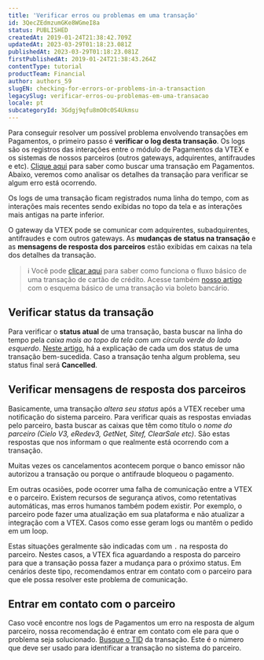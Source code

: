 ```yaml
---
title: 'Verificar erros ou problemas em uma transação'
id: 3QecZEdmzumGKe8WGmeI8a
status: PUBLISHED
createdAt: 2019-01-24T21:38:42.709Z
updatedAt: 2023-03-29T01:18:23.081Z
publishedAt: 2023-03-29T01:18:23.081Z
firstPublishedAt: 2019-01-24T21:38:43.264Z
contentType: tutorial
productTeam: Financial
author: authors_59
slugEN: checking-for-errors-or-problems-in-a-transaction
legacySlug: verificar-erros-ou-problemas-em-uma-transacao
locale: pt
subcategoryId: 3Gdgj9qfu8mO0c0S4Ukmsu
---
```


Para conseguir resolver um possível problema envolvendo transações em Pagamentos, o primeiro passo é __verificar o log desta transação__. Os logs são os registros das interações entre o módulo de Pagamentos da VTEX e os sistemas de nossos parceiros (outros gateways, adquirentes, antifraudes e etc). [Clique aqui](/pt/tutorial/como-visualizar-detalhes-do-pedido/) para saber como buscar uma transação em Pagamentos. Abaixo, veremos como analisar os detalhes da transação para verificar se algum erro está ocorrendo.

Os logs de uma transação ficam registrados numa linha do tempo, com as interações mais recentes sendo exibidas no topo da tela e as interações mais antigas na parte inferior. 

O gateway da VTEX pode se comunicar com adquirentes, subadquirentes, antifraudes e com outros gateways. As __mudanças de status na transação__ e as __mensagens de resposta dos parceiros__ estão exibidas em caixas na tela dos detalhes da transação.

> ℹ️ Você pode [clicar aqui](https://help.vtex.com/pt/faq/cartao-de-credito-fluxo-basico-de-um-pagamento) para saber como funciona o fluxo básico de uma transação de cartão de crédito. Acesse também [nosso artigo](https://help.vtex.com/pt/faq/boleto-bancario-registrado-fluxo-basico-de-um-pagamento) com o esquema básico de uma transação via boleto bancário.

## Verificar status da transação

Para verificar o __status atual__ de uma transação, basta buscar na linha do tempo pela *caixa mais ao topo da tela com um círculo verde do lado esquerdo*. 
[Neste artigo](https://help.vtex.com/pt/tutorial/fluxo-da-transacao-no-pagamentos--Er2oWmqPIWWyeIy4IoEoQ?locale=pt "Neste artigo"), há a explicação de cada um dos status de uma transação bem-sucedida. Caso a transação tenha algum problema, seu status final será __Cancelled__.

## Verificar mensagens de resposta dos parceiros

Basicamente, uma transação *altera seu status* após a VTEX receber uma notificação do sistema parceiro. Para verificar quais as respostas enviadas pelo parceiro, basta buscar as caixas que têm como título o *nome do parceiro (Cielo V3, eRedev3, GetNet, Sitef, ClearSale etc)*. São estas respostas que nos informam o que realmente está ocorrendo com a transação. 

Muitas vezes os cancelamentos acontecem porque o banco emissor não autorizou a transação ou porque o antifraude bloqueou o pagamento. 

Em outras ocasiões, pode ocorrer uma falha de comunicação entre a VTEX e o parceiro. Existem recursos de segurança ativos, como retentativas automáticas, mas erros humanos também podem existir. Por exemplo, o parceiro pode fazer uma atualização em sua plataforma e não atualizar a integração com a VTEX. Casos como esse geram logs ou mantêm o pedido em um loop.

Estas situações geralmente são indicadas com um `.` na resposta do parceiro. Nestes casos, a VTEX fica aguardando a resposta do parceiro para que a transação possa fazer a mudança para o próximo status. Em cenários deste tipo, recomendamos entrar em contato com o parceiro para que ele possa resolver este problema de comunicação.

## Entrar em contato com o parceiro

Caso você encontre nos logs de Pagamentos um erro na resposta de algum parceiro, nossa recomendação é entrar em contato com ele para que o problema seja solucionado. [Busque o TID](/pt/faq/como-achar-nsu-e-tid-do-pedido) da transação. Este é o número que deve ser usado para identificar a transação no sistema do parceiro.
